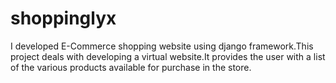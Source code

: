 # shoppinglyx
I developed E-Commerce shopping website using django framework.This project deals with developing a virtual website.It provides the user with a list of the various products available for purchase in the store.
